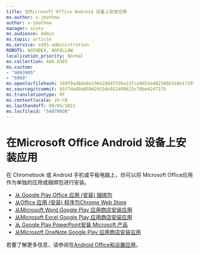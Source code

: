 ```yaml
---
title: 在Microsoft Office Android 设备上安装应用
ms.author: v-jmathew
author: v-jmathew
manager: scotv
ms.audience: Admin
ms.topic: article
ms.service: o365-administration
ROBOTS: NOINDEX, NOFOLLOW
localization_priority: Normal
ms.collection: Adm_O365
ms.custom:
- "9003905"
- "6960"
ms.openlocfilehash: 169f9ad8da8e196d28d47595e23fce9d54ad82388b1b8e173971663b3d83d3f4
ms.sourcegitcommit: b5f7da89a650d2915dc652449623c78be6247175
ms.translationtype: MT
ms.contentlocale: zh-CN
ms.lasthandoff: 08/05/2021
ms.locfileid: "54078036"
---
```

# <a name="install-microsoft-office-apps-on-an-android-device"></a>在Microsoft Office Android 设备上安装应用

在 Chromebook 或 Android 手机或平板电脑上，你可以将 Microsoft Office应用作为单独的应用或捆绑包进行安装。

- [从 Google Play Office 应用 (安装) 捆绑包](https://go.microsoft.com/fwlink/?linkid=2137009)
- [从Office 应用 (安装) 程序包Chrome Web Store](https://go.microsoft.com/fwlink/?linkid=2137212)
- [从Microsoft Word Google Play 应用商店安装应用](https://go.microsoft.com/fwlink/?linkid=2136994)
- [从Microsoft Excel Google Play 应用商店安装应用](https://go.microsoft.com/fwlink/?linkid=2137120)
- [从 Google Play PowerPoint安装 Microsoft 产品](https://go.microsoft.com/fwlink/?linkid=2137121)
- [从Microsoft OneNote Google Play 应用商店安装应用](https://go.microsoft.com/fwlink/?linkid=2137211)

若要了解更多信息，请参阅在[Android Office和设置应用](https://go.microsoft.com/fwlink/?linkid=2135287)。
